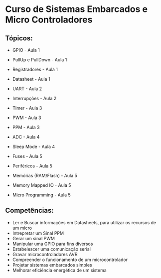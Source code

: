 # Curso de Sistemas Embarcados e Micro Controladores

Tópicos:
--------

* GPIO - Aula 1
* PullUp e PullDown - Aula 1
* Registradores - Aula 1
* Datasheet - Aula 1

* UART - Aula 2
* Interrupções - Aula 2

* Timer - Aula 3
* PWM - Aula 3
* PPM - Aula 3

* ADC - Aula 4
* Sleep Mode - Aula 4

* Fuses - Aula 5
* Periféricos - Aula 5
* Memórias (RAM/Flash) - Aula 5
* Memory Mapped IO - Aula 5
* Micro Programming - Aula 5

Competências:
-------------
* Ler e Buscar informações em Datasheets, para utilizar os recursos de um micro
* Intrepretar um Sinal PPM
* Gerar um sinal PWM
* Manipular uma GPIO para fins diversos
* Estabelescer uma comunicação serial
* Gravar microcontroladores AVR
* Compreender o funcionamento de um microcontrolador
* Projetar sistemas embarcados simples
* Melhorar eficiência energética de um sistema